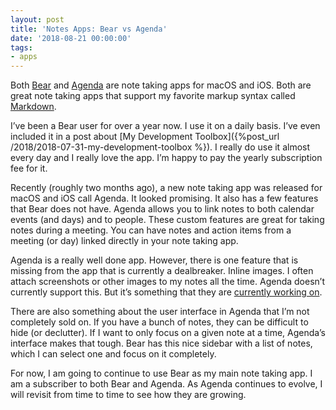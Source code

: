 ```yaml
---
layout: post
title: 'Notes Apps: Bear vs Agenda'
date: '2018-08-21 00:00:00'
tags:
- apps
---
```


Both [Bear](http://www.bear-writer.com/) and [Agenda](https://www.agenda.com/) are note taking apps for macOS and iOS. Both are great note taking apps that support my favorite markup syntax called [Markdown](https://daringfireball.net/projects/markdown/).

I’ve been a Bear user for over a year now. I use it on a daily basis. I’ve even included it in a post about [My Development Toolbox]({%post_url /2018/2018-07-31-my-development-toolbox %}). I really do use it almost every day and I really love the app. I’m happy to pay the yearly subscription fee for it.

Recently (roughly two months ago), a new note taking app was released for macOS and iOS call Agenda. It looked promising. It also has a few features that Bear does not have. Agenda allows you to link notes to both calendar events (and days) and to people. These custom features are great for taking notes during a meeting. You can have notes and action items from a meeting (or day) linked directly in your note taking app.

Agenda is a really well done app. However, there is one feature that is missing from the app that is currently a dealbreaker. Inline images. I often attach screenshots or other images to my notes all the time. Agenda doesn’t currently support this. But it’s something that they are [currently working on](https://agenda.community/t/the-features-we-are-working-on-right-now/679).

There are also something about the user interface in Agenda that I’m not completely sold on. If you have a bunch of notes, they can be difficult to hide (or declutter). If I want to only focus on a given note at a time, Agenda’s interface makes that tough. Bear has this nice sidebar with a list of notes, which I can select one and focus on it completely.

For now, I am going to continue to use Bear as my main note taking app. I am a subscriber to both Bear and Agenda. As Agenda continues to evolve, I will revisit from time to time to see how they are growing.

